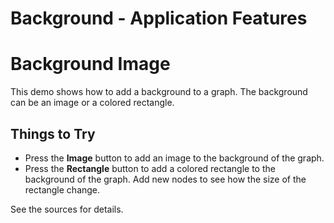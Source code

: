 <!--
 //////////////////////////////////////////////////////////////////////////////
 // @license
 // This file is part of yFiles for HTML 2.6.0.3.
 // Use is subject to license terms.
 //
 // Copyright (c) 2000-2024 by yWorks GmbH, Vor dem Kreuzberg 28,
 // 72070 Tuebingen, Germany. All rights reserved.
 //
 //////////////////////////////////////////////////////////////////////////////
-->
# Background - Application Features

# Background Image

This demo shows how to add a background to a graph. The background can be an image or a colored rectangle.

## Things to Try

- Press the **Image** button to add an image to the background of the graph.
- Press the **Rectangle** button to add a colored rectangle to the background of the graph. Add new nodes to see how the size of the rectangle change.

See the sources for details.
